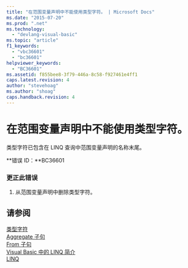 ```yaml
---
title: "在范围变量声明中不能使用类型字符。 | Microsoft Docs"
ms.date: "2015-07-20"
ms.prod: ".net"
ms.technology: 
  - "devlang-visual-basic"
ms.topic: "article"
f1_keywords: 
  - "vbc36601"
  - "bc36601"
helpviewer_keywords: 
  - "BC36601"
ms.assetid: f855bee8-3f79-446a-8c58-f927461e4ff1
caps.latest.revision: 4
author: "stevehoag"
ms.author: "shoag"
caps.handback.revision: 4
---
```

# 在范围变量声明中不能使用类型字符。
类型字符已包含在 LINQ 查询中范围变量声明的名称末尾。  
  
 **错误 ID：**BC36601  
  
### 更正此错误  
  
1.  从范围变量声明中删除类型字符。  
  
## 请参阅  
 [类型字符](../../visual-basic/programming-guide/language-features/data-types/type-characters.md)   
 [Aggregate 子句](../../visual-basic/language-reference/queries/aggregate-clause.md)   
 [From 子句](../../visual-basic/language-reference/queries/from-clause.md)   
 [Visual Basic 中的 LINQ 简介](../../visual-basic/programming-guide/language-features/linq/introduction-to-linq.md)   
 [LINQ](../../visual-basic/programming-guide/language-features/linq/index.md)